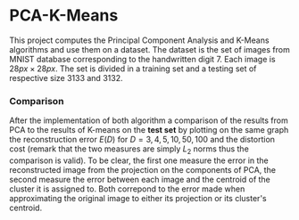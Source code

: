 # PCA-K-Means

This project computes the Principal Component Analysis and K-Means algorithms and use them on a dataset. The dataset is the set of images from MNIST database corresponding to the handwritten digit $7$. Each image is $28px\times 28px$. The set is divided in a training set and a testing set of respective size $3133$ and $3132$.

### Comparison
After the implementation of both algorithm a comparison of the results from PCA to the results of K-means on the <b>test set</b> by plotting on the same graph the reconstruction error $E(D)$ for $D = 3,4,5,10,50,100$ and the distortion cost (remark that the two measures are simply $L_2$ norms thus the comparison is valid). To be clear, the first one measure the error in the reconstructed image from the projection on the components of PCA, the second measure the error between each image and the centroid of the cluster it is assigned to. Both correpond to the error made when approximating the original image to either its projection or its cluster's centroid.

